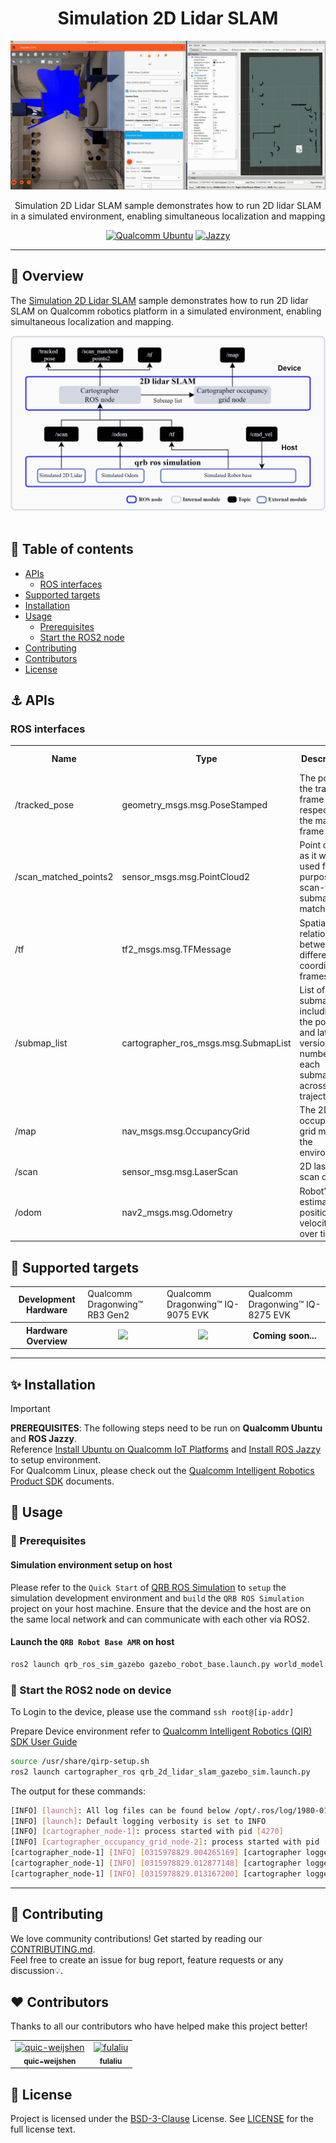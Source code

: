 <div align="center">
  <h1>Simulation 2D Lidar SLAM</h1>
  <p align="center">
    <img src="https://github.com/qualcomm-qrb-ros/qrb_ros_samples/blob/gif/robotics/simulation_2d_lidar_slam/resource/simulation-2d-lidar-slam-result.gif" alt="Qualcomm QRB ROS" title="Qualcomm QRB ROS" />
  </p>
  <p>Simulation 2D Lidar SLAM sample demonstrates how to run 2D lidar SLAM in a simulated environment, enabling simultaneous localization and mapping</p>

  <a href="https://ubuntu.com/download/qualcomm-iot" target="_blank"><img src="https://img.shields.io/badge/Qualcomm%20Ubuntu-E95420?style=for-the-badge&logo=ubuntu&logoColor=white" alt="Qualcomm Ubuntu"></a>
  <a href="https://docs.ros.org/en/jazzy/" target="_blank"><img src="https://img.shields.io/badge/ROS%20Jazzy-1c428a?style=for-the-badge&logo=ros&logoColor=white" alt="Jazzy"></a>

</div>

---

## 👋 Overview

The [Simulation 2D Lidar SLAM](https://github.com/qualcomm-qrb-ros/qrb_ros_samples/tree/main/robotics/simulation_2d_lidar_slam) sample demonstrates how to run 2D lidar SLAM on Qualcomm robotics platform in a simulated environment, enabling simultaneous localization and mapping.

<div align="center">
  <img src="./resource/simulation-2d-lidar-slam-pipeline.png" alt="pipeline">
</div>

<br>

## 🔎 Table of contents
  * [APIs](#-apis)
     * [ROS interfaces](#ROS-interfaces)
  * [Supported targets](#-supported-targets)
  * [Installation](#-installation)
  * [Usage](#-usage)
     * [Prerequisites](#-prerequisites)
     * [Start the ROS2 node](#-start-the-ROS2-node-on-device)
  * [Contributing](#-contributing)
  * [Contributors](#%EF%B8%8F-contributors)
  * [License](#-license)

## ⚓ APIs

### ROS interfaces

<table>
  <tr>
    <th>Name</th>
    <th>Type</th>
    <th>Description</th>
    <th>Published by</th>
  </tr>
  <tr>
    <td>/tracked_pose</td>
    <td>geometry_msgs.msg.PoseStamped</td>
    <td>The pose of the tracked frame with respect to the map frame</td>
    <td>Cartographer ROS node</td>
  </tr>
  <tr>
    <td>/scan_matched_points2</td>
    <td>sensor_msgs.msg.PointCloud2</td>
    <td>Point cloud as it was used for the purpose of scan-to-submap matching</td>
    <td>Cartographer ROS node</td>
  </tr>
  <tr>
    <td>/tf</td>
    <td>tf2_msgs.msg.TFMessage</td>
    <td>Spatial relationships between different coordinate frames</td>
    <td>Cartographer ROS node, qrb ros simulation</td>
  </tr>
  <tr>
    <td>/submap_list</td>
    <td>cartographer_ros_msgs.msg.SubmapList</td>
    <td>List of all submaps, including the pose and latest version number of each
  submap, across all trajectories</td>
    <td>Cartographer ROS node</td>
  </tr>
  <tr>
    <td>/map</td>
    <td>nav_msgs.msg.OccupancyGrid</td>
    <td>The 2D occupancy grid map of the environment</td>
    <td>Cartographer occupancy grid node</td>
  </tr>
  <tr>
    <td>/scan</td>
    <td>sensor_msg.msg.LaserScan</td>
    <td>2D laser scan data</td>
    <td>qrb ros simulation</td>
  </tr>
  <tr>
    <td>/odom</td>
    <td>nav2_msgs.msg.Odometry</td>
    <td>Robot’s estimated position and velocity over time</td>
    <td>qrb ros simulation</td>
  </tr>
</table>

## 🎯 Supported targets

<table >
  <tr>
    <th>Development Hardware</th>
    <td>Qualcomm Dragonwing™ RB3 Gen2</td>
    <td>Qualcomm Dragonwing™ IQ-9075 EVK</td>
    <td>Qualcomm Dragonwing™ IQ-8275 EVK</td>
  </tr>
  <tr>
    <th>Hardware Overview</th>
    <th><a href="https://www.qualcomm.com/developer/hardware/rb3-gen-2-development-kit"><img src="https://s7d1.scene7.com/is/image/dmqualcommprod/rb3-gen2-carousel?fmt=webp-alpha&qlt=85" width="180"/></a></th>
    <th><a href="https://www.qualcomm.com/products/internet-of-things/industrial-processors/iq9-series/iq-9075"><img src="https://s7d1.scene7.com/is/image/dmqualcommprod/dragonwing-IQ-9075-EVK?$QC_Responsive$&fmt=png-alpha" width="160"></a></th>
    <th>Coming soon...</th>
  </tr>
</table>

---

## ✨ Installation

> [!IMPORTANT]
> **PREREQUISITES**: The following steps need to be run on **Qualcomm Ubuntu** and **ROS Jazzy**.<br>
> Reference [Install Ubuntu on Qualcomm IoT Platforms](https://ubuntu.com/download/qualcomm-iot) and [Install ROS Jazzy](https://docs.ros.org/en/jazzy/index.html) to setup environment. <br>
> For Qualcomm Linux, please check out the [Qualcomm Intelligent Robotics Product SDK](https://docs.qualcomm.com/bundle/publicresource/topics/80-70018-265/introduction_1.html?vproduct=1601111740013072&version=1.4&facet=Qualcomm%20Intelligent%20Robotics%20Product%20(QIRP)%20SDK) documents.

## 🚀 Usage

### 🔹 Prerequisites

#### Simulation environment setup on host

Please refer to the `Quick Start` of [QRB ROS Simulation](https://github.com/qualcomm-qrb-ros/qrb_ros_simulation) to `setup` the simulation development environment and `build` the `QRB ROS Simulation` project on your host machine. Ensure that the device and the host are on the same local network and can communicate with each other via ROS2.

#### Launch the `QRB Robot Base AMR` on host

```bash
ros2 launch qrb_ros_sim_gazebo gazebo_robot_base.launch.py world_model:=ionic
```

### 🔹 Start the ROS2 node on device

To Login to the device, please use the command `ssh root@[ip-addr]`

Prepare Device environment refer to [Qualcomm Intelligent Robotics (QIR) SDK User Guide](https://docs.qualcomm.com/bundle/publicresource/topics/80-70020-265/quick_start.html?state=releasecandidate#setup-demo-qs)

```bash
source /usr/share/qirp-setup.sh
ros2 launch cartographer_ros qrb_2d_lidar_slam_gazebo_sim.launch.py
```

The output for these commands:

```bash
[INFO] [launch]: All log files can be found below /opt/.ros/log/1980-01-06-03-53-48-803981-qcs6490-rb3gen2-vision-kit-4264
[INFO] [launch]: Default logging verbosity is set to INFO
[INFO] [cartographer_node-1]: process started with pid [4270]
[INFO] [cartographer_occupancy_grid_node-2]: process started with pid [4271]
[cartographer_node-1] [INFO] [0315978829.004265169] [cartographer logger]: I19800106 03:53:49.-2147483648  4270 node_main.cpp:36] Run Ignore Cycle
[cartographer_node-1] [INFO] [0315978829.012877148] [cartographer logger]: I19800106 03:53:49.-2147483648  4270 configuration_file_resolver.cc:41] Found '/usr/share/cartographer_ros/configuration_files/qrb_amr_mapping_2d.lua' for 'qrb_amr_mapping_2d.lua'.
[cartographer_node-1] [INFO] [0315978829.013167200] [cartographer logger]: I19800106 03:53:49.-2147483648  4270 configuration_file_resolver.cc:41] Found '/usr/share/cartographer/configuration_files/map_builder.lua' for 'map_builder.lua'.
```

---

## 🤝 Contributing

We love community contributions! Get started by reading our [CONTRIBUTING.md](CONTRIBUTING.md).<br>
Feel free to create an issue for bug report, feature requests or any discussion💡.

## ❤️ Contributors

Thanks to all our contributors who have helped make this project better!

<table>
  <tr>
    <td align="center"><a href="https://github.com/quic-weijshen"><img src="https://avatars.githubusercontent.com/u/191950784?s=96&v=4" width="100" height="100" alt="quic-weijshen"/><br /><sub><b>quic-weijshen</b></sub></a></td>
    <td align="center"><a href="https://github.com/fulaliu"><img src="https://avatars.githubusercontent.com/u/129727781?v=4" width="100" height="100" alt="fulaliu"/><br /><sub><b>fulaliu</b></sub></a></td>
  </tr>
</table>

## 📜 License

Project is licensed under the [BSD-3-Clause](https://spdx.org/licenses/BSD-3-Clause.html) License. See [LICENSE](./LICENSE) for the full license text.